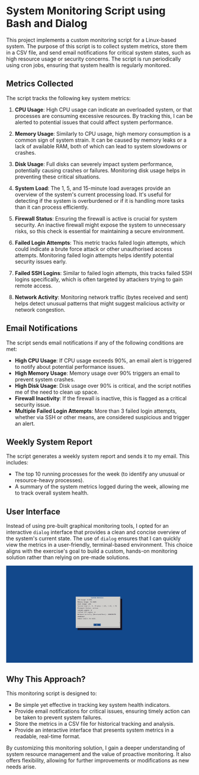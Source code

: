 # System Monitoring Script using Bash and Dialog

This project implements a custom monitoring script for a Linux-based system. The purpose of this script is to collect system metrics, store them in a CSV file, and send email notifications for critical system states, such as high resource usage or security concerns. The script is run periodically using cron jobs, ensuring that system health is regularly monitored.

## Metrics Collected

The script tracks the following key system metrics:

1. **CPU Usage**: High CPU usage can indicate an overloaded system, or that processes are consuming excessive resources. By tracking this, I can be alerted to potential issues that could affect system performance.
   
2. **Memory Usage**: Similarly to CPU usage, high memory consumption is a common sign of system strain. It can be caused by memory leaks or a lack of available RAM, both of which can lead to system slowdowns or crashes.
   
3. **Disk Usage**: Full disks can severely impact system performance, potentially causing crashes or failures. Monitoring disk usage helps in preventing these critical situations.
   
4. **System Load**: The 1, 5, and 15-minute load averages provide an overview of the system's current processing load. It's useful for detecting if the system is overburdened or if it is handling more tasks than it can process efficiently.

5. **Firewall Status**: Ensuring the firewall is active is crucial for system security. An inactive firewall might expose the system to unnecessary risks, so this check is essential for maintaining a secure environment.

6. **Failed Login Attempts**: This metric tracks failed login attempts, which could indicate a brute force attack or other unauthorised access attempts. Monitoring failed login attempts helps identify potential security issues early.

7. **Failed SSH Logins**: Similar to failed login attempts, this tracks failed SSH logins specifically, which is often targeted by attackers trying to gain remote access.

8. **Network Activity**: Monitoring network traffic (bytes received and sent) helps detect unusual patterns that might suggest malicious activity or network congestion.

## Email Notifications

The script sends email notifications if any of the following conditions are met:
- **High CPU Usage**: If CPU usage exceeds 90%, an email alert is triggered to notify about potential performance issues.
- **High Memory Usage**: Memory usage over 90% triggers an email to prevent system crashes.
- **High Disk Usage**: Disk usage over 90% is critical, and the script notifies me of the need to clean up space.
- **Firewall Inactivity**: If the firewall is inactive, this is flagged as a critical security issue.
- **Multiple Failed Login Attempts**: More than 3 failed login attempts, whether via SSH or other means, are considered suspicious and trigger an alert.

## Weekly System Report

The script generates a weekly system report and sends it to my email. This includes:
- The top 10 running processes for the week (to identify any unusual or resource-heavy processes).
- A summary of the system metrics logged during the week, allowing me to track overall system health.

## User Interface

Instead of using pre-built graphical monitoring tools, I opted for an interactive `dialog` interface that provides a clean and concise overview of the system's current state. The use of `dialog` ensures that I can quickly view the metrics in a user-friendly, terminal-based environment. This choice aligns with the exercise's goal to build a custom, hands-on monitoring solution rather than relying on pre-made solutions.

![alt text](assets/bash_monitoring_script.png)

## Why This Approach?

This monitoring script is designed to:
- Be simple yet effective in tracking key system health indicators.
- Provide email notifications for critical issues, ensuring timely action can be taken to prevent system failures.
- Store the metrics in a CSV file for historical tracking and analysis.
- Provide an interactive interface that presents system metrics in a readable, real-time format.

By customizing this monitoring solution, I gain a deeper understanding of system resource management and the value of proactive monitoring. It also offers flexibility, allowing for further improvements or modifications as new needs arise.
